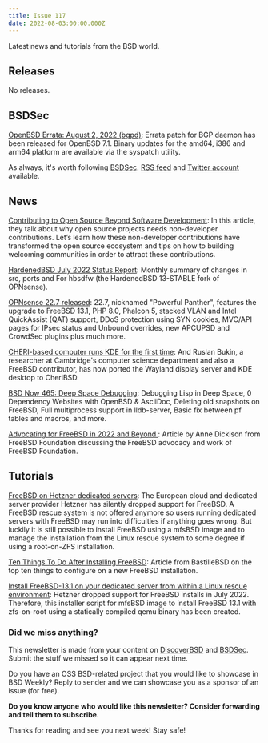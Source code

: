 ```yaml
---
title: Issue 117
date: 2022-08-03:00:00.000Z
---
```


Latest news and tutorials from the BSD world.

<!-- more -->

## Releases

No releases.
## BSDSec

[OpenBSD Errata: August 2, 2022 (bgpd)](https://bsdsec.net/articles/openbsd-errata-august-2-2022-bgpd?utm_source=bsdweekly): Errata patch for BGP daemon has been released for OpenBSD 7.1. Binary updates for the amd64, i386 and arm64 platform are available via the syspatch utility.

As always, it's worth following [BSDSec](https://bsdsec.net). [RSS feed](https://bsdsec.net/articles.atom) and [Twitter account](https://twitter.com/bsdsec) available.
## News

[Contributing to Open Source Beyond Software Development](https://klarasystems.com/articles/contributing-to-open-source-beyond-software-development/?utm_source=bsdweekly): In this article, they talk about why open source projects needs non-developer contributions. Let’s learn how these non-developer contributions have transformed the open source ecosystem and tips on how to building welcoming communities in order to attract these contributions.

[HardenedBSD July 2022 Status Report](https://hardenedbsd.org/article/shawn-webb/2022-07-30/hardenedbsd-july-2022-status-report?utm_source=bsdweekly): Monthly summary of changes in src, ports and For hbsdfw (the HardenedBSD 13-STABLE fork of OPNsense).

[OPNsense 22.7 released](https://forum.opnsense.org/index.php?topic=29507.0&utm_source=bsdweekly): 22.7, nicknamed "Powerful Panther", features the upgrade to FreeBSD 13.1, PHP 8.0, Phalcon 5, stacked VLAN and Intel QuickAssist (QAT) support, DDoS protection using SYN cookies, MVC/API pages for IPsec status and Unbound overrides, new APCUPSD and CrowdSec plugins plus much more.

[CHERI-based computer runs KDE for the first time](https://www.theregister.com/2022/07/26/cheri_computer_runs_kde/?utm_source=bsdweekly): And Ruslan Bukin, a researcher at Cambridge's computer science department and also a FreeBSD contributor, has now ported the Wayland display server and KDE desktop to CheriBSD.

[BSD Now 465: Deep Space Debugging](https://www.bsdnow.tv/465?utm_source=bsdweekly): Debugging Lisp in Deep Space, 0 Dependency Websites with OpenBSD & AsciiDoc, Deleting old snapshots on FreeBSD, Full multiprocess support in lldb-server, Basic fix between pf tables and macros, and more.

[Advocating for FreeBSD in 2022 and Beyond ](https://freebsdfoundation.org/blog/advocating-for-freebsd-in-2022-and-beyond/?utm_source=bsdweekly): Article by Anne Dickison from FreeBSD Foundation discussing the FreeBSD advocacy and work of FreeBSD Foundation.
## Tutorials

[FreeBSD on Hetzner dedicated servers](https://blog.vx.sk/archives/353?utm_source=bsdweekly): The European cloud and dedicated server provider Hetzner has silently dropped support for FreeBSD. A FreeBSD rescue system is not offered anymore so users running dedicated servers with FreeBSD may run into difficulties if anything goes wrong. But luckily it is still possible to install FreeBSD using a mfsBSD image and to manage the installation from the Linux rescue system to some degree if using a root-on-ZFS installation.

[Ten Things To Do After Installing FreeBSD](https://bastillebsd.org/blog/2022/07/14/ten-things-to-do-after-installing-freebsd/?utm_source=bsdweekly): Article from BastilleBSD on the top ten things to configure on a new FreeBSD installation.

[Install FreeBSD-13.1 on your dedicated server from within a Linux rescue environment](https://depenguin.me/?utm_source=bsdweekly): Hetzner dropped support for FreeBSD installs in July 2022. Therefore, this installer script for mfsBSD image to install FreeBSD 13.1 with zfs-on-root using a statically compiled qemu binary has been created.

### Did we miss anything?

This newsletter is made from your content on [DiscoverBSD](https://discoverbsd.com) and [BSDSec](https://bsdsec.net). Submit the stuff we missed so it can appear next time.

Do you have an OSS BSD-related project that you would like to showcase in BSD Weekly? Reply to sender and we can showcase you as a sponsor of an issue (for free).

**Do you know anyone who would like this newsletter? Consider forwarding and tell them to subscribe.**

Thanks for reading and see you next week! Stay safe!
